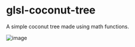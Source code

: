 # glsl-coconut-tree
A simple coconut tree made using math functions.

![image](https://github.com/user-attachments/assets/11374c9a-8535-454e-b493-569060f40bdf)
